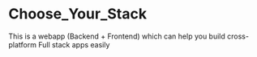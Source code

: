 # Choose_Your_Stack
This is a webapp (Backend + Frontend) which can help you build cross-platform Full stack apps easily
